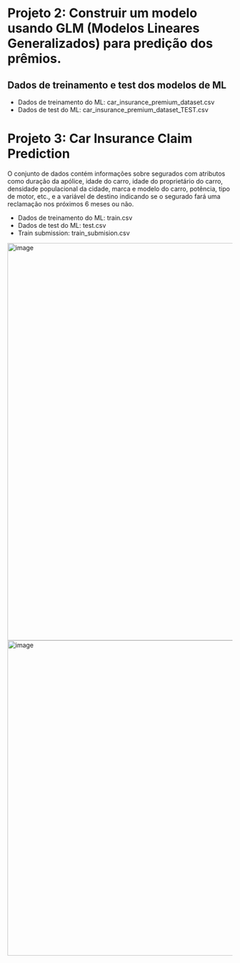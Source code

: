 # Projeto 2: Construir um modelo usando GLM (Modelos Lineares Generalizados) para predição dos prêmios.

## Dados de treinamento e test dos modelos de ML
* Dados de treinamento do ML: car_insurance_premium_dataset.csv
* Dados de test do ML: car_insurance_premium_dataset_TEST.csv

# Projeto 3: Car Insurance Claim Prediction
O conjunto de dados contém informações sobre segurados com atributos como duração da apólice, idade do carro, idade do proprietário do carro, densidade populacional da cidade, marca e modelo do carro, potência, tipo de motor, etc., e a variável de destino indicando se o segurado fará uma reclamação nos próximos 6 meses ou não.

* Dados de treinamento do ML: train.csv
* Dados de test do ML: test.csv
* Train submission: train_submision.csv

<img width="1142" height="890" alt="image" src="https://github.com/user-attachments/assets/79502d44-f387-4347-ae68-1b910807633a" />

<img width="1145" height="706" alt="image" src="https://github.com/user-attachments/assets/3cc3a93a-99a6-4d40-80ee-c423988ff44a" />

